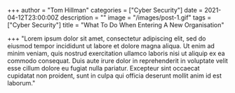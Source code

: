 +++
author = "Tom Hillman"
categories = ["Cyber Security"]
date = 2021-04-12T23:00:00Z
description = ""
image = "/images/post-1.gif"
tags = ["Cyber Security"]
title = "What To Do When Entering A New Organisation"

+++
"Lorem ipsum dolor sit amet, consectetur adipiscing elit, sed do eiusmod tempor incididunt ut labore et dolore magna aliqua. Ut enim ad minim veniam, quis nostrud exercitation ullamco laboris nisi ut aliquip ex ea commodo consequat. Duis aute irure dolor in reprehenderit in voluptate velit esse cillum dolore eu fugiat nulla pariatur. Excepteur sint occaecat cupidatat non proident, sunt in culpa qui officia deserunt mollit anim id est laborum."